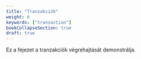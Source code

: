 ```yaml
---
title: "Tranzakciók"
weight: 6
keywords: ["transaction"]
bookCollapseSection: true
draft: true
---
```


Ez a fejezet a tranzakciók végrehajtását demonstrálja.
